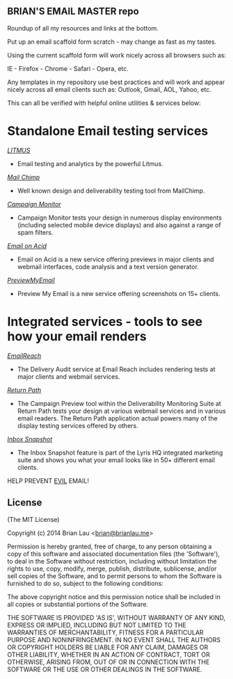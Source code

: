 ## BRIAN'S EMAIL MASTER repo


Roundup of all my resources and links at the bottom.

Put up an email scaffold form scratch - may change as fast as my tastes.

Using the current scaffold form will work nicely across all browsers such as:

IE - Firefox - Chrome - Safari - Opera, etc.

Any templates in my repository use best practices and will work and appear nicely across all email clients such as: Outlook, Gmail, AOL, Yahoo, etc.

This can all be verified with helpful online utilities & services below: 



# Standalone Email testing services


[*LITMUS*](http://litmus.com/) 

* Email testing and analytics by the powerful Litmus.


[*Mail Chimp*](http://templates.mailchimp.com/)

* Well known design and deliverability testing tool from MailChimp.


[*Campaign Monitor*](https://www.campaignmonitor.com/testing/)

* Campaign Monitor tests your design in numerous display 
environments (including selected mobile device displays) and also 
against a range of spam filters.


[*Email on Acid*](http://www.emailonacid.com/)

* Email on Acid is a new service offering previews in major clients and webmail interfaces, code analysis and a text version generator.


[*PreviewMyEmail*](http://www.previewmyemail.com/)

* Preview My Email is a new service offering screenshots on 15+ clients.



# Integrated services - tools to see how your email renders


[*EmailReach*](http://www.emailreach.com/)

* The Delivery Audit service at Email Reach includes rendering tests at major clients and webmail services.


[*Return Path*](http://www.returnpath.com/solutions/)

* The Campaign Preview tool within the Deliverability Monitoring Suite at Return Path tests your design at various webmail services and in various email 
readers. The Return Path application actual powers many of the display 
testing services offered by others.


[*Inbox Snapshot*](http://lyris.com/us-en/products/lyris-hq)

* The Inbox Snapshot feature is part of the Lyris HQ integrated marketing 
suite and shows you what your email looks like in 50+ different email 
clients.


 HELP PREVENT [EVIL](http://brianlau.me/b/images/email_devil.png) EMAIL!




## License 

(The MIT License)

Copyright (c) 2014 Brian Lau &lt;brian@brianlau.me&gt;

Permission is hereby granted, free of charge, to any person obtaining
a copy of this software and associated documentation files (the
'Software'), to deal in the Software without restriction, including
without limitation the rights to use, copy, modify, merge, publish,
distribute, sublicense, and/or sell copies of the Software, and to
permit persons to whom the Software is furnished to do so, subject to
the following conditions:

The above copyright notice and this permission notice shall be
included in all copies or substantial portions of the Software.

THE SOFTWARE IS PROVIDED 'AS IS', WITHOUT WARRANTY OF ANY KIND,
EXPRESS OR IMPLIED, INCLUDING BUT NOT LIMITED TO THE WARRANTIES OF
MERCHANTABILITY, FITNESS FOR A PARTICULAR PURPOSE AND NONINFRINGEMENT.
IN NO EVENT SHALL THE AUTHORS OR COPYRIGHT HOLDERS BE LIABLE FOR ANY
CLAIM, DAMAGES OR OTHER LIABILITY, WHETHER IN AN ACTION OF CONTRACT,
TORT OR OTHERWISE, ARISING FROM, OUT OF OR IN CONNECTION WITH THE
SOFTWARE OR THE USE OR OTHER DEALINGS IN THE SOFTWARE.




